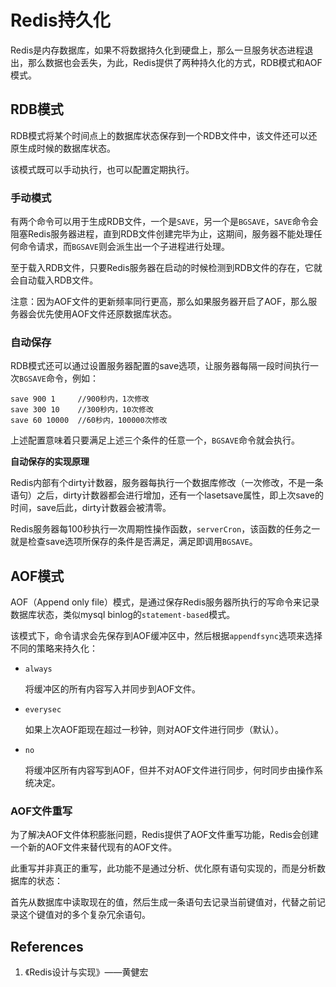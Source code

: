 # Redis持久化

Redis是内存数据库，如果不将数据持久化到硬盘上，那么一旦服务状态进程退出，那么数据也会丢失，为此，Redis提供了两种持久化的方式，RDB模式和AOF模式。

## RDB模式

RDB模式将某个时间点上的数据库状态保存到一个RDB文件中，该文件还可以还原生成时候的数据库状态。

该模式既可以手动执行，也可以配置定期执行。

### 手动模式

有两个命令可以用于生成RDB文件，一个是`SAVE`，另一个是`BGSAVE`，`SAVE`命令会阻塞Redis服务器进程，直到RDB文件创建完毕为止，这期间，服务器不能处理任何命令请求，而`BGSAVE`则会派生出一个子进程进行处理。

至于载入RDB文件，只要Redis服务器在启动的时候检测到RDB文件的存在，它就会自动载入RDB文件。

注意：因为AOF文件的更新频率同行更高，那么如果服务器开启了AOF，那么服务器会优先使用AOF文件还原数据库状态。

### 自动保存

RDB模式还可以通过设置服务器配置的save选项，让服务器每隔一段时间执行一次`BGSAVE`命令，例如：

```
save 900 1     //900秒内，1次修改
save 300 10    //300秒内，10次修改
save 60 10000  //60秒内，100000次修改
```

上述配置意味着只要满足上述三个条件的任意一个，`BGSAVE`命令就会执行。

**自动保存的实现原理**

Redis内部有个dirty计数器，服务器每执行一个数据库修改（一次修改，不是一条语句）之后，dirty计数器都会进行增加，还有一个lasetsave属性，即上次save的时间，save后此，dirty计数器会被清零。

Redis服务器每100秒执行一次周期性操作函数，`serverCron`，该函数的任务之一就是检查save选项所保存的条件是否满足，满足即调用`BGSAVE`。

## AOF模式

AOF（Append only file）模式，是通过保存Redis服务器所执行的写命令来记录数据库状态，类似mysql binlog的`statement-based`模式。

该模式下，命令请求会先保存到AOF缓冲区中，然后根据`appendfsync`选项来选择不同的策略来持久化：

- `always`

  将缓冲区的所有内容写入并同步到AOF文件。

- `everysec`

  如果上次AOF距现在超过一秒钟，则对AOF文件进行同步（默认）。

- `no` 

  将缓冲区所有内容写到AOF，但并不对AOF文件进行同步，何时同步由操作系统决定。

### AOF文件重写

为了解决AOF文件体积膨胀问题，Redis提供了AOF文件重写功能，Redis会创建一个新的AOF文件来替代现有的AOF文件。

此重写并非真正的重写，此功能不是通过分析、优化原有语句实现的，而是分析数据库的状态：

首先从数据库中读取现在的值，然后生成一条语句去记录当前键值对，代替之前记录这个键值对的多个复杂冗余语句。

## References

1. 《Redis设计与实现》——黄健宏
